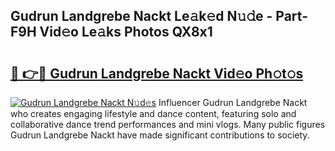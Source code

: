 ## Gudrun Landgrebe Nackt Le𝚊k𝚎d N𝚞𝚍e - Part-F9H Vid𝚎o Le𝚊ks Photos QX8x1

# <h2><a href="http://fb5adg.evod.top/?m=Gudrun+Landgrebe+Nackt">🔗 👉🔴 Gudrun Landgrebe Nackt Vid𝚎o Ph𝚘t𝚘s</a></h2>

[![Gudrun Landgrebe Nackt N𝚞d𝚎s](https://i.imgur.com/8V9OHl7.gif)](http://fb5adg.evod.top/?m=Gudrun+Landgrebe+Nackt)
Influencer Gudrun Landgrebe Nackt who creates engaging lifestyle and dance content, featuring solo and collaborative dance trend performances and mini vlogs. Many public figures Gudrun Landgrebe Nackt have made significant contributions to society. 
